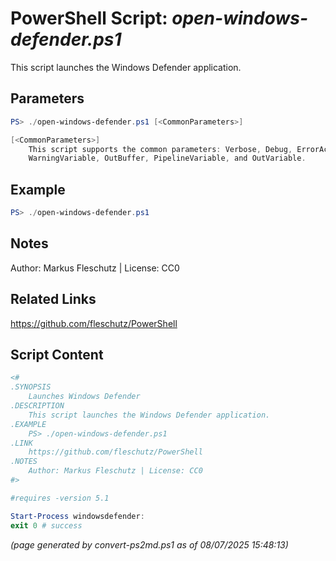 PowerShell Script: *open-windows-defender.ps1*
===================================

This script launches the Windows Defender application.

Parameters
----------
```powershell
PS> ./open-windows-defender.ps1 [<CommonParameters>]

[<CommonParameters>]
    This script supports the common parameters: Verbose, Debug, ErrorAction, ErrorVariable, WarningAction, 
    WarningVariable, OutBuffer, PipelineVariable, and OutVariable.
```

Example
-------
```powershell
PS> ./open-windows-defender.ps1

```

Notes
-----
Author: Markus Fleschutz | License: CC0

Related Links
-------------
https://github.com/fleschutz/PowerShell

Script Content
--------------
```powershell
<#
.SYNOPSIS
	Launches Windows Defender
.DESCRIPTION
	This script launches the Windows Defender application.
.EXAMPLE
	PS> ./open-windows-defender.ps1
.LINK
	https://github.com/fleschutz/PowerShell
.NOTES
	Author: Markus Fleschutz | License: CC0
#>

#requires -version 5.1

Start-Process windowsdefender:
exit 0 # success
```

*(page generated by convert-ps2md.ps1 as of 08/07/2025 15:48:13)*

